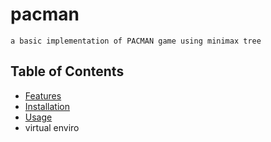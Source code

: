# pacman
    a basic implementation of PACMAN game using minimax tree
## Table of Contents

- [Features](#features)
- [Installation](#installation)
- [Usage](#usage)
- virtual enviro